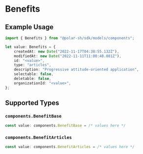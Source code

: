 # Benefits

## Example Usage

```typescript
import { Benefits } from "@polar-sh/sdk/models/components";

let value: Benefits = {
    createdAt: new Date("2022-11-17T04:38:55.132Z"),
    modifiedAt: new Date("2022-11-11T11:00:48.081Z"),
    id: "<value>",
    type: "articles",
    description: "Progressive attitude-oriented application",
    selectable: false,
    deletable: false,
    organizationId: "<value>",
};
```

## Supported Types

### `components.BenefitBase`

```typescript
const value: components.BenefitBase = /* values here */
```

### `components.BenefitArticles`

```typescript
const value: components.BenefitArticles = /* values here */
```

